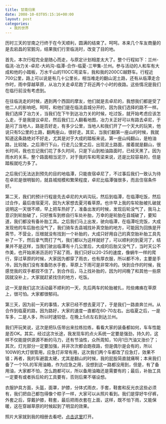 ```yaml
---
title: 甘南归来
date: 2008-10-03T05:15:16+00:00
layout: post
categories:
  - 我的世界
---
```

历时三天的甘南之行终于在今天顺利，圆满的结束了。呵呵。本来几个车友商量的是去宕昌的官鹅沟，结果我们行至临洮时，改变了目的地。

首先，本次行程完全是随心而走，与原定计划相差太大了。整个行程如下：兰州-临洮-冶力关-卓尼-大屿沟-临潭-合作-临夏-三甲集-兰州。参与活动的人和车有大成和他的小踏板，万水千山的110CC弯梁车，我和我的200CC越野车。行程近700公里，路上可以说是有几十公里长，相当难走的翻山泥土路，还有从临潭走合作时，雨中穿越草原，从冶力关走卓尼跑了将近两个小时的夜路。这些情况是我们在临行前没有考虑到。

在往临洮走的时候，遇到两个西固的摩友，他们就是去卓尼的，我想我们都是受了他二人的影响吧。呵呵，和他们是在临洮县城分开的，因为我们选择的路不一样。我们选择了冶力关，当我们在下午到达冶力关的时候，吃过饭，就开始考虑应该怎么走，于是我提议卓尼，然后我们三人翻看地图，冶力关正好可以有路去卓尼，于是问了当地人，路是否好走，有多少公里，当地人和我们开了一个天大的玩笑，他说只有5公里的土路，翻两座山，很好走。其实，当我们翻第一座山的时候，我就知道这条路绝对不好走，尤其是对于大成的踏板来说。第一座山纯翻山，是柏油路，比较陡。之后滑行下山，行走几公里之后，出现泥土路面，接着就是翻山，很长时间，我也忘记我们花了多久时间，只是下山到柏油路面时，已经天黑了。因为雨水的关系，整个路面相当泥泞，对于我的车和弯梁来说，还是比较容易的，但是踏板就吃力多了。

之后我们无法达到预先的目的地临潭，只能夜宿卓尼了，不过事后我们一致认为待在卓尼是很明智的，就县城规模和繁荣程度，卓尼比临潭强很多，而且住宿条件好。
<!--more-->
第二天，我们的预计行程是先去卓尼的大屿沟玩，然后到临潭，在临潭吃饭，然后过合作，最后夜宿夏河，因为大家想去夏河看草原。也许早上我的车轮胎被扎破就说明这一天很不顺，早上把车热好了，准备出发的时候，发现后轮没气了，我马上意识到轮胎破了，只好推车到修自行车处补胎，万幸的是轮胎在县城破了，要知道，我们都没有备补胎工具。之后我们马上出发，驶向临潭，在临潭吃完饭，大成发现他的车后胎也没气了，我们骑车去县城找补真空胎的地方，可能因为回族是开斋节，不营业，压根就没有找到一个补胎的，大成只好用自己的真空胎补胎工具先补了一下，然后拿气筒打了气，我们都以为这样就好了，可以顺利的到夏河了，结果并不是这样，当我们驶出临潭有十几公里后，大成的后胎又没气了，当时天公不作美，也开始淅淅沥沥的下起了雨，我们只好以20-25的速度，像蜗牛一样的爬行，穿过草原的时候，大家因为都穿了雨衣，也有厚衣服，所以都不冷，主要是手冷，因为我们没有准备防水手套，草原上下雨可是非常冷的。快到合作的时候，我感觉我的双手都捏不住了。到合作后，马上找补胎的，因为时间晚了和其他一些原因就没补上，大家就赶紧找住的地方，吃饭。

这一天是我们这次活动最不顺利的一天，先后两车的轮胎被扎，险些瘫痪在草原上，很可怕。大家都很郁闷。

第三天，因为前一天的事情，大家已经不想去夏河了，于是我们一路直奔兰州。从合作到临夏的路，因为路好，大家的速度一直都在60-70左右。出临夏之后，一是车多，二是人多，所以时速较低，在晚上5点左右到达兰州。

我们开玩笑说，这次是把队伍带出来拉练拉练，看看大家的装备都如何，车车性能是否OK。其实，经过这次长途，我发现车的点火系统一定要是强劲，持久的，这样不仅能提供源源不断的马力，还有节油性，众所周知，10月1日汽油又涨价了；其次，灯光部分一定要加强，并非次次都会跑夜路，但是偶尔是会有的，所以100W的大灯很管用，应急灯非常有用，这次我们两个车都改了应急灯，效果不错；再者，我的车避震太硬，尤其是翻山的时候，我的屁股简直就痛啊；本来我们备了一个10L的军用油箱，作为应急之用，没想到这一路都没用到，但是，有了备用油，大家都不怕，怎么跑都可以，所以备用油箱还是需要有的；最后，补胎工具一定要有或者拆后轮的工具要有，否则后果不堪设想。

衣服护具方面，头盔，面罩，护膝，分体式雨衣，手套，鞋套和反光衣这些必须有，我们把自己都包得像个粽子一样，大家可以从照片看到。我们是穿好牛仔裤，外套之后，穿戴护膝，鞋套，最后把雨衣套在上面，这样，既不怕下雨，又能保暖，这在穿越草原的时候起到了明显的效果。

照片大家就到我的相册去看吧，[点击这里](http://arvan.yupoo.com/)打开。
